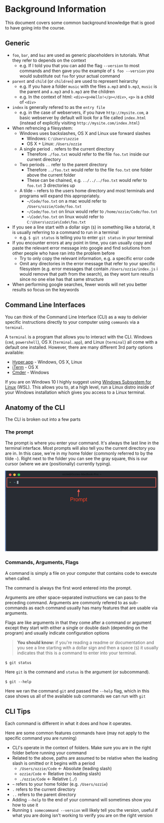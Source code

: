 # Background Information

This document covers some common background knowledge that is good to have going into the course.

## Generic

- `foo`, `bar`, and `baz` are used as generic placeholders in tutorials. What they refer to depends on the context
  - e.g. If I told you that you can add the flag `--version` to most commands and then gave you the example of `$ foo --version` you would substitute out `foo` for your actual command
- `parent` and `child` (or `children`) are used to represent heirarchy
  - e.g. If you have a folder `music` with the files `a.mp3` and `b.mp3`, `music` is the parent and `a.mp3` and `b.mp3` are the children
  - e.g. In the context of html: `<div><p>Hello!</p></div>`, `<p>` is a child of `<div>`
- `index` is generally refered to as the `entry file`
  - e.g. in the case of webservers, if you have `http://mysite.com`, a basic webserver by default will look for a file called `index.html` (instead of explicitly visiting `http://mysite.com/index.html`)
- When refrencing a filesystem:
  - Windows uses backslashes, OS X and Linux use forward slashes
    - Windows: `C:\Users\ozzie`
    - OS X + Linux: `/Users/ozzie`
  - A single period `.` refers to the current directory
    - Therefore `./foo.txt` would refer to the file `foo.txt` inside our current directory
  - Two periods `..` refer to the parent directory
    - Therefore `../foo.txt` would refer to the file `foo.txt` one folder above the current folder
    - These can be chained, e.g. `../../../foo.txt` would refer to `foo.txt` 3 directories up
  - A tilde `~` refers to the users home directory and most terminals and programs will expand this appropriately.
    - `~/Code/foo.txt` on a mac would refer to `/Users/ozzie/Code/foo.txt`
    - `~/Code/foo.txt` on linux would refer to `/home/ozzie/Code/foo.txt`
    - `~\Code\foo.txt` on linux would refer to `C:\Users\ozzie\Code\foo.txt`
- If you see a line start with a dollar sign (`$`) in something like a tutorial, it is usually referring to a command to run in a terminal
  - e.g. `$ git status` is telling you to enter `git status` in your terminal
- If you encounter errors at any point in time, you can usually copy and paste the relevant error message into google and find solutions from other people who have ran into the problem before
  - Try to only copy the relevant information, e.g. a specific error code
  - Omit any directories in the error message that refer to your specific filesystem (e.g. error messages that contain `/Users/ozzie/index.js` i would remove that path from the search), as they wont turn results since no one else has that same structure
- When performing google searches, fewer words will net you better results so focus on the keywords

## Command Line Interfaces

You can think of the Command Line Interface (CLI) as a way to delivier specific instructions directly to your computer using `commands` via a `terminal`.

A `terminal` is a program that allows you to interact with the CLI. Windows (`cmd`, `powershell`), OS X (`terminal.app`), and Linux (`terminal`) all come with a default one installed. However, there are many different 3rd party options available:

- [Hyper.app](https://hyper.is) - Windows, OS X, Linux
- [iTerm](https://www.iterm2.com/) - OS X
- [Cmder](https://cmder.net/) - Windows

If you are on Windows 10 I highly suggest using [Windows Subsystem for Linux](https://docs.microsoft.com/en-us/windows/wsl/install-win10) (WSL). This allows you to, at a high level, run a Linux distro inside of your Windows installation which gives you access to a Linux terminal.

## Anatomy of the CLI

The CLI is broken out into a few parts

### The prompt

The prompt is where you enter your command. It's always the last line in the terminal interface. Most prompts will also tell you the current directory you are in. In this case, we're in my home folder (commonly referred to by the tilde `~`). Right next to the folder you can see the gray square, this is our cursor (where we are (positionally) currently typing).

![CLI Prompt](./readme-assets/cli-prompt.png)

### Commands, Arguments, Flags

A command is simply a file on your computer that contains code to execute when called.

The command is always the first word entered into the prompt.

Arguments are other space-separated instructions we can pass to the preceding command. Arguments are commonly refered to as sub-commands as each command usually has many features that are usable via arguments.

Flags are like arguments in that they come after a command or argument except they start with either a single or double dash (depending on the program) and usually indicate configuration options

> **You should know:** if you're reading a readme or documentation and you see a line starting with a dollar sign and then a space (`$`) it usually indicates that this is a command to enter into your terminal.

`$ git status`

Here `git` is the command and `status` is the argument (or subcommand).

`$ git --help`

Here we ran the command `git` and passed the `--help` flag, which in this case shows us all of the available sub commands we can run with `git`

## CLI Tips

Each command is different in what it does and how it operates.

Here are some common features commands have (may not apply to the specific command you are running)

- CLI's operate in the context of folders. Make sure you are in the right folder before running your command
- Related to the above, paths are assumed to be relative when the leading slash is omitted or it begins with a period
  - `/Users/ozzie/Code` <- Absolute (leading slash)
  - `ozzie/Code` <- Relative (no leading slash)
  - `./ozzie/Code` <- Relative (`./`)
- `~` refers to your home folder (e.g. `/Users/ozzie`)
- `.` refers to the current directory
- `..` refers to the parent directory
- Adding `--help` to the end of your command will sometimes show you how to use it
- Running `$ somecommand --version` will likely tell you the version, useful if what you are doing isn't working to verify you are on the right version
